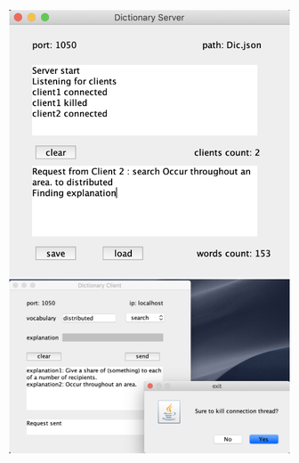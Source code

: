 ![img1](https://github.com/wiwilin/DSDic/blob/master/src/img1.png)
![img2](https://github.com/wiwilin/DSDic/blob/master/src/img2.png)
